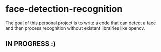 # face-detection-recognition
The goal of this personal project is to write a code that can detect a face and then process recognition without existant librairies like opencv.

## IN PROGRESS :)
